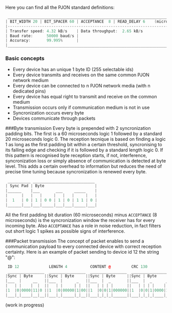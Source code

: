 Here you can find all the PJON standard definitions:
```cpp  
 ______________________________________________________________________________
| BIT_WIDTH 20 | BIT_SPACER 60 | ACCEPTANCE  8 | READ_DELAY 6    (microseconds)|
|------------------------------------------------------------------------------|
| Transfer speed: 4.32 kB/s    | Data throughput:  2.65 kB/s                   |
| Baud rate:      50000 baud/s |                                               |
| Accuracy:       99.995%      |                                               |
|______________________________________________________________________________| 

```
### Basic concepts
* Every device has an unique 1 byte ID (255 selectable ids)
* Every device transmits and receives on the same common PJON network medium
* Every device can be connected to n PJON network media (with n dedicated pins)
* Every device has equal right to transmit and receive on the common medium
* Transmission occurs only if communication medium is not in use
* Syncronization occurs every byte
* Devices communicate through packets

###Byte transmission
Every byte is prepended with 2 syncronization padding bits. The first is a 60 microseconds logic 1 followed by a standard 20 microseconds logic 0. The reception tecnique is based on finding a logic 1 as long as the first padding bit within a certain threshold, syncronising to its falling edge and checking if it is followed by a standard length logic 0. If this pattern is recognised byte reception starts, if not, interference, syncronization loss or simply absence of communication is detected at byte level. This adds a certain overhead to information but reduces the need of precise time tuning because syncronization is renewed every byte.
```cpp  
 __________ ___________________________
| Sync Pad | Byte                      |
|______    |___       ___     _____    |
|      |   |   |     |   |   |     |   |
|  1   | 0 | 1 | 0 0 | 1 | 0 | 1 1 | 0 |
|______|___|___|_____|___|___|_____|___|

```
All the first padding bit duration (60 microseconds) minus `ACCEPTANCE` (8 microseconds) is the syncronization window the receiver has for every incoming byte. Also `ACCEPTANCE` has a role in noise reduction, in fact filters out short logic 1 spikes as possible signs of interference.

###Packet transmission
The concept of packet enables to send a communication payload to every connected device with correct reception certainty. Here is an example of packet sending to device id 12 the string "@":
```cpp  
 ID 12             LENGTH 4          CONTENT @         CRC 130
 ________________  ________________  ________________  __________________
|Sync | Byte     ||Sync | Byte     ||Sync | Byte     ||Sync | Byte       |
|___  |     __   ||___  |      _   ||___  |  _       ||___  |  _      _  |
|   | |    |  |  ||   | |     | |  ||   | | | |      ||   | | | |    | | |
|1  |0|0000|11|0 ||1  |0|00000|1|00||1  |0|0|1|000000||1  |0|0|1|0000|1|0|
|___|_|____|__|__||___|_|_____|_|__||___|_|_|_|______||___|_|_|_|____|_|_|
```

(work in progress)
